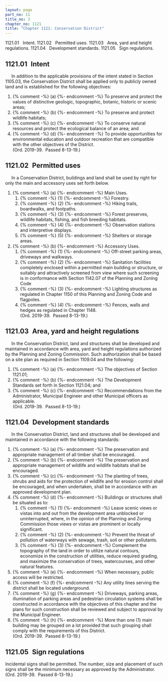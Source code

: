 ```yaml
---
layout: page
part_no: 11
title_no: 3
chapter_no: 1121
title: "Chapter 1121: Conservation District"
---
```


1121.01   Intent.
1121.02   Permitted uses.
1121.03   Area, yard and height regulations.
1121.04   Development standards.
1121.05   Sign regulations.

## 1121.01   Intent

     In addition to the applicable provisions of the intent stated in Section 1105.03, the Conservation District shall be applied only to publicly owned land
and is established for the following objectives:

<p class="Markdown-list--a-1-A"></p>

1. {% comment -%} (a) {%- endcomment -%} To preserve and protect the values of distinctive geologic,
topographic, botanic, historic or scenic areas;
2. {% comment -%} (b) {%- endcomment -%} To preserve and protect wildlife habitats;
3. {% comment -%} (c) {%- endcomment -%} To conserve natural resources and protect the ecological balance of an
area; and
4. {% comment -%} (d) {%- endcomment -%} To provide opportunities for environmental education and outdoor
recreation that are compatible with the other objectives of the District.  
(Ord. 2019-39.  Passed 8-13-19.)

## 1121.02   Permitted uses

     In a Conservation District, buildings and land shall be used by right for
only the main and accessory uses set forth below.

<p class="Markdown-list--a-1-A"></p>

1. {% comment -%} (a) {%- endcomment -%} Main Uses.
    1. {% comment -%} (1) {%- endcomment -%} Forestry.
    2. {% comment -%} (2) {%- endcomment -%} Hiking trails, boardwalks, and footpaths.
    3. {% comment -%} (3) {%- endcomment -%} Forest preserves, wildlife habitats, fishing, and fish breeding
habitats.
    4. {% comment -%} (4) {%- endcomment -%} Observation stations and interpretive displays.
    5. {% comment -%} (5) {%- endcomment -%} Shelters or storage areas.
2. {% comment -%} (b) {%- endcomment -%} Accessory Uses.
    1. {% comment -%} (1) {%- endcomment -%} Off-street parking areas, driveways and walkways.
    2. {% comment -%} (2) {%- endcomment -%} Sanitation facilities completely enclosed within a permitted main
building or structure, or suitably and attractively screened from view where
such screening is in conformance with Section 1142.07 of the Planning and Zoning Code 
    3. {% comment -%} (3) {%- endcomment -%} Lighting structures as regulated in Chapter 1150 of this Planning and Zoning Code and flagpoles.
    4. {% comment -%} (4) {%- endcomment -%} Fences, walls and hedges as regulated in Chapter 1148.  
(Ord. 2019-39.  Passed 8-13-19.)

## 1121.03   Area, yard and height regulations

     In the Conservation District, land and structures shall be developed and
maintained in accordance with area, yard and height regulations authorized by
the Planning and Zoning Commission. Such authorization shall be based on a site
plan as required in Section 1109.04 and the following:

<p class="Markdown-list--a-1-A"></p>

1. {% comment -%} (a) {%- endcomment -%} The objectives of Section 1121.01;
2. {% comment -%} (b) {%- endcomment -%} The Development Standards set forth in Section 1121.04; and
3. {% comment -%} (c) {%- endcomment -%} Recommendations from the Administrator, Municipal Engineer and other
Municipal officers as applicable.  
(Ord. 2019-39.  Passed 8-13-19.)

## 1121.04   Development standards

     In the Conservation District, land and structures shall be developed and
maintained in accordance with the following standards:

<p class="Markdown-list--a-1-A"></p>

1. {% comment -%} (a) {%- endcomment -%} The preservation and appropriate management of all timber shall be
encouraged.
2. {% comment -%} (b) {%- endcomment -%} The preservation and appropriate management of wildlife and wildlife
habitats shall be encouraged.
3. {% comment -%} (c) {%- endcomment -%} The planting of trees, shrubs and aids for the protection of wildlife
and for erosion control shall be encouraged, and when undertaken, shall be in
accordance with an approved development plan.
4. {% comment -%} (d) {%- endcomment -%} Buildings or structures shall be situated as to:
    1. {% comment -%} (1) {%- endcomment -%} Leave scenic views or vistas into and out from the development area
unblocked or uninterrupted, where, in the opinion of the Planning and Zoning
Commission those views or vistas are prominent or locally significant.
    2. {% comment -%} (2) {%- endcomment -%} Prevent the threat of pollution of waterways with sewage, trash,
soil or other pollutants.
    3. {% comment -%} (3) {%- endcomment -%} Complement the topography of the land in order to utilize natural
contours, economize in the construction of utilities, reduce required grading,
and maximize the conservation of trees, watercourses, and other natural
features.
5. {% comment -%} (e) {%- endcomment -%} When necessary, public access will be restricted.
6. {% comment -%} (f) {%- endcomment -%} Any utility lines serving the district shall be located underground.
7. {% comment -%} (g) {%- endcomment -%} Driveways, parking areas, illumination of parking areas and pedestrian
circulation systems shall be constructed in accordance with the objectives of
this chapter and the plans for such construction shall be reviewed and subject
to approval by the Municipal Engineer.
8. {% comment -%} (h) {%- endcomment -%} More than one (1) main building may be grouped on a lot provided that
such grouping shall comply with the requirements of this District.  
(Ord. 2019-39.  Passed 8-13-19.)

## 1121.05   Sign regulations

Incidental signs shall be permitted. The number, size and placement of such
signs shall be the minimum necessary as approved by the Administrator.  
(Ord. 2019-39.  Passed 8-13-19.)
